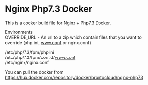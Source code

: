 # Nginx Php7.3 Docker

This is a docker build file for Nginx + Php7.3 Docker.

Environments<br>
OVERRIDE_URL - An url to a zip which contain files that you want to override (php.ini, www.conf or nginx.conf) 

/etc/php/7.3/fpm/php.ini<br>
/etc/php/7.3/fpm/conf.d/www.conf<br>
/etc/nginx/nginx.conf<br>

You can pull the docker from
https://hub.docker.com/repository/docker/brontocloud/nginx-php73
